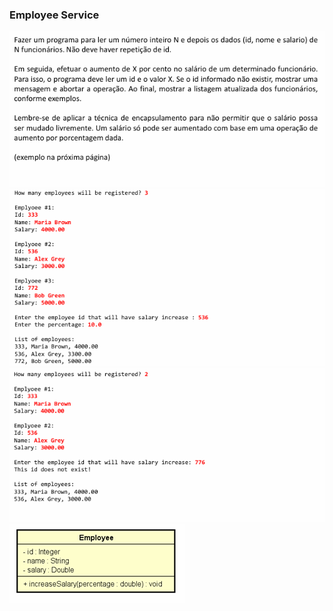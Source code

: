 ### Employee Service

<img src="../assets/exercise09-basic-poo.png"/>
<img src="../assets/exercise09-basic-poo2.png"/>
<img src="../assets/exercise09-basic-poo3.png"/>
<img src="../assets/exercise09-basic-poo4.png"/>